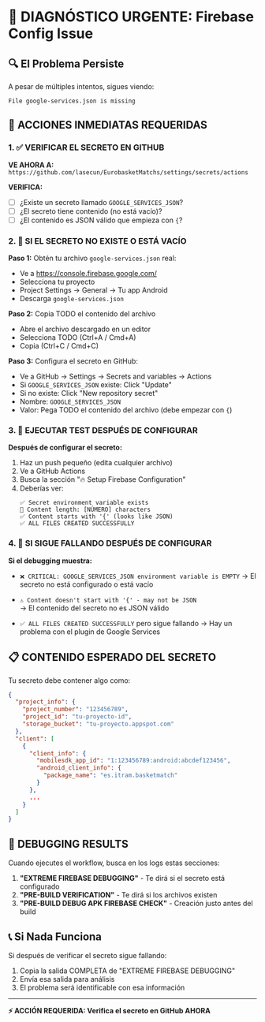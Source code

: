 # 🚨 DIAGNÓSTICO URGENTE: Firebase Config Issue

## 🔍 El Problema Persiste

A pesar de múltiples intentos, sigues viendo:
```
File google-services.json is missing
```

## 🎯 ACCIONES INMEDIATAS REQUERIDAS

### 1. ✅ VERIFICAR EL SECRETO EN GITHUB

**VE AHORA A:** `https://github.com/lasecun/EurobasketMatchs/settings/secrets/actions`

**VERIFICA:**
- [ ] ¿Existe un secreto llamado `GOOGLE_SERVICES_JSON`?
- [ ] ¿El secreto tiene contenido (no está vacío)?
- [ ] ¿El contenido es JSON válido que empieza con `{`?

### 2. 🔧 SI EL SECRETO NO EXISTE O ESTÁ VACÍO

**Paso 1:** Obtén tu archivo `google-services.json` real:
- Ve a https://console.firebase.google.com/
- Selecciona tu proyecto
- Project Settings → General → Tu app Android
- Descarga `google-services.json`

**Paso 2:** Copia TODO el contenido del archivo
- Abre el archivo descargado en un editor
- Selecciona TODO (Ctrl+A / Cmd+A)
- Copia (Ctrl+C / Cmd+C)

**Paso 3:** Configura el secreto en GitHub:
- Ve a GitHub → Settings → Secrets and variables → Actions
- Si `GOOGLE_SERVICES_JSON` existe: Click "Update"
- Si no existe: Click "New repository secret"
- Nombre: `GOOGLE_SERVICES_JSON`
- Valor: Pega TODO el contenido del archivo (debe empezar con `{`)

### 3. 🧪 EJECUTAR TEST DESPUÉS DE CONFIGURAR

**Después de configurar el secreto:**
1. Haz un push pequeño (edita cualquier archivo)
2. Ve a GitHub Actions
3. Busca la sección "🔥 Setup Firebase Configuration"
4. Deberías ver:
   ```
   ✅ Secret environment variable exists
   📏 Content length: [NÚMERO] characters
   ✅ Content starts with '{' (looks like JSON)
   ✅ ALL FILES CREATED SUCCESSFULLY
   ```

### 4. 🚨 SI SIGUE FALLANDO DESPUÉS DE CONFIGURAR

**Si el debugging muestra:**
- `❌ CRITICAL: GOOGLE_SERVICES_JSON environment variable is EMPTY`
  → El secreto no está configurado o está vacío

- `⚠️ Content doesn't start with '{' - may not be JSON`  
  → El contenido del secreto no es JSON válido

- `✅ ALL FILES CREATED SUCCESSFULLY` pero sigue fallando
  → Hay un problema con el plugin de Google Services

## 📋 CONTENIDO ESPERADO DEL SECRETO

Tu secreto debe contener algo como:
```json
{
  "project_info": {
    "project_number": "123456789",
    "project_id": "tu-proyecto-id",
    "storage_bucket": "tu-proyecto.appspot.com"
  },
  "client": [
    {
      "client_info": {
        "mobilesdk_app_id": "1:123456789:android:abcdef123456",
        "android_client_info": {
          "package_name": "es.itram.basketmatch"
        }
      },
      ...
    }
  ]
}
```

## 🎯 DEBUGGING RESULTS

Cuando ejecutes el workflow, busca en los logs estas secciones:
1. **"EXTREME FIREBASE DEBUGGING"** - Te dirá si el secreto está configurado
2. **"PRE-BUILD VERIFICATION"** - Te dirá si los archivos existen
3. **"PRE-BUILD DEBUG APK FIREBASE CHECK"** - Creación justo antes del build

## 📞 Si Nada Funciona

Si después de verificar el secreto sigue fallando:
1. Copia la salida COMPLETA de "EXTREME FIREBASE DEBUGGING"
2. Envía esa salida para análisis
3. El problema será identificable con esa información

---

**⚡ ACCIÓN REQUERIDA: Verifica el secreto en GitHub AHORA**
